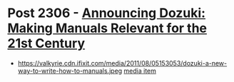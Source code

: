 # Post 2306 - [Announcing Dozuki: Making Manuals Relevant for the 21st Century](https://www.ifixit.com/News/2306/announcing-dozuki)

- https://valkyrie.cdn.ifixit.com/media/2011/08/05153053/dozuki-a-new-way-to-write-how-to-manuals.jpeg [media item](media-28445.md)